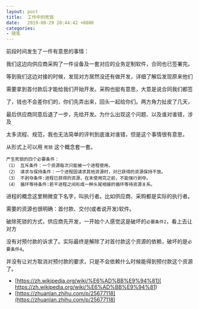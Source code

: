 ```yaml
---
layout: post
title:  工作中的死锁
date:   2019-08-29 20:44:42 +0800  
categories:
- 随笔
---
```


前段时间发生了一件有意思的事情：

我们这边向供应商采购了一件设备及一套对应的业务定制软件，合同也已签署完。

等到我们这边对接的时候，发现对方居然没还有做开发，详细了解后发现原来他们

需要拿到首付款后才能给我们开始开发。采购也挺有意思，大意是说合同我们都签

了，钱也不会差你们的，你们先弄出来，回头一起给你们。两方角力扯皮了几天，

最后供应商同意后退了一步，先给开发。为什么出现这个问题、以及谁对谁错，涉及

太多流程、规范，我也无法简单的评判到底谁对谁错，但是这个事情很有意思，

从形式上可以用 `死锁` 这个概念套一套。

```
产生死锁的四个必要条件：
（1） 互斥条件：一个资源每次只能被一个进程使用。
（2） 请求与保持条件：一个进程因请求其他资源时，对已获得的资源保持不放。
（3） 不剥夺条件:进程已获得的资源，在末使用完之前，不能强行剥夺。
（4） 循环等待条件:若干进程之间形成一种头尾相接的循环等待资源关系。
```


进程的概念这里稍微变下名字，叫执行者。比如供应商、采购都是实际的执行者。


需要的资源也很明确：首付款、交付(或者说开发)软件。 


破除死锁的方式，供应商先开发，一开始个人感觉这是破坏的`必要条件2`，看上去让对方

没有对预付款的诉求了。实际最终是解除了对首付款这个资源的依赖，破坏的是`必要条件4`。

并没有让对方取消对预付款的要求，只是不会依赖什么时候能得到预付款这个资源了。



- [https://zh.wikipedia.org/wiki/%E6%AD%BB%E9%94%81]( https://zh.wikipedia.org/wiki/%E6%AD%BB%E9%94%81)
- [https://zhuanlan.zhihu.com/p/25677118](https://zhuanlan.zhihu.com/p/25677118)
